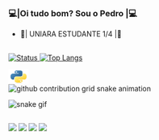 ### 💻|Oi tudo bom? Sou o Pedro |💻

- 🚀| UNIARA ESTUDANTE 1/4 |🚀


 ##
<div>
  <a href='https://github.com/ptiosavitar'>
    
  ![Status](https://github-readme-stats.vercel.app/api?username=ptiosavitar&show_icons=true&theme=dark)
  [![Top Langs](https://github-readme-stats.vercel.app/api/top-langs/?username=ptiosavitar&layout=compact&theme=dark)](https://github.com/ptiosavitar/github-readme-stats&theme=dark)


</div>

<div>
  <img align="center" alt="PH-Python" height="30" width="40" src="https://raw.githubusercontent.com/devicons/devicon/master/icons/python/python-original.svg">


</div>
<picture>
  <source media="(prefers-color-scheme: dark)" srcset="https://raw.githubusercontent.com/platane/platane/output/github-contribution-grid-snake-dark.svg">
  <source media="(prefers-color-scheme: light)" srcset="https://raw.githubusercontent.com/platane/platane/output/github-contribution-grid-snake.svg">
  <img alt="github contribution grid snake animation" src="https://raw.githubusercontent.com/ptiosavitar/ptiosavitar/output/github-contribution-grid-snake.svg">
</picture>

![snake gif](https://github.com/ptiosavitar/ptiosavitar/blob/output/github-contribution-grid-snake.svg)
##
<div> 
  <a href="https://www.instagram.com/pedrohtdss/" target="_blank"><img src="https://img.shields.io/badge/-Instagram-%23E4405F?style=for-the-badge&logo=instagram&logoColor=white" target="_blank"></a>
 	<a href="https://www.twitch.tv/fejaocomfarofa" target="_blank"><img src="https://img.shields.io/badge/Twitch-9146FF?style=for-the-badge&logo=twitch&logoColor=white" target="_blank"></a>
  <a href = "mailto:pedro.henrique02122005@gmail.com"><img src="https://img.shields.io/badge/-Gmail-%23333?style=for-the-badge&logo=gmail&logoColor=white" target="_blank"></a>
  <a href="https://www.linkedin.com/in/pedro-henrique-thomazelli-da-silva-09925028b/" target="_blank"><img src="https://img.shields.io/badge/-LinkedIn-%230077B5?style=for-the-badge&logo=linkedin&logoColor=white" target="_blank"></a> 
  
</div>

